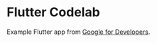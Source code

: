 # Flutter Codelab

Example Flutter app from [Google for Developers](https://codelabs.developers.google.com/codelabs/flutter-codelab-first).
